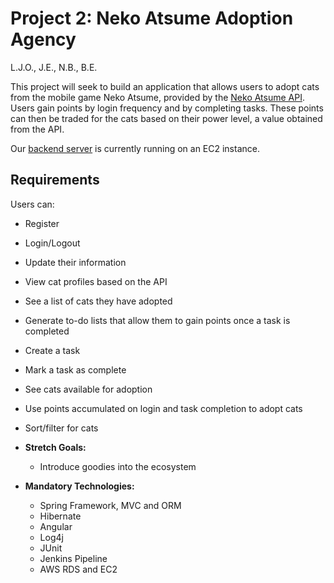 # Project 2: Neko Atsume Adoption Agency

L.J.O., J.E., N.B., B.E.

This project will seek to build an application that allows users to adopt cats from the mobile game Neko Atsume, provided by the [Neko Atsume API](https://neko-atsume.emshea.com/). Users gain points by login frequency and by completing tasks. These points can then be traded for the cats based on their power level, a value obtained from the API.

Our [backend server](https://github.com/bescoto98/CatAdoptionServer) is currently running on an EC2 instance.

## Requirements

Users can:
* Register
* Login/Logout
* Update their information
* View cat profiles based on the API
* See a list of cats they have adopted
* Generate to-do lists that allow them to gain points once a task is completed
 * Create a task
 * Mark a task as complete
* See cats available for adoption
* Use points accumulated on login and task completion to adopt cats
* Sort/filter for cats

* **Stretch Goals:**
  * Introduce goodies into the ecosystem


* **Mandatory Technologies:**
  * Spring Framework, MVC and ORM
  * Hibernate
  * Angular
  * Log4j
  * JUnit
  * Jenkins Pipeline
  * AWS RDS and EC2
